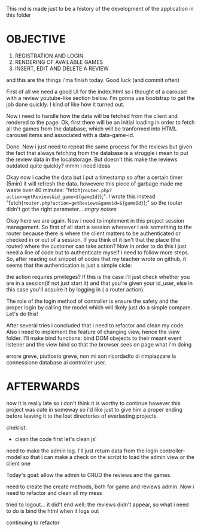 This md is made just to be a history of the development of the application in this folder

# OBJECTIVE
1. REGISTRATION AND LOGIN
2. RENDERING OF AVAILABLE GAMES
3. INSERT, EDIT AND DELETE A REVIEW

and this are the things i'ma finish today. Good luck (and commit often)

First of all we need a good UI for the index.html so i thought of a carousel with a review youtube-like section below.
I'm gonna use bootstrap to get the job done quickly. I kind of like how it turned out.

Now i need to handle how the data will be fetched from the client and rendered to the page.
Ok, first there will be an initial loading in order to fetch all the games from the database, which will be tranformed into HTML carousel items and associated with a data-game-id.
 
Done. Now i just need to repeat the same process for the reviews but given the fact that always fetching from the database is a 
struggle i mean to put the review data in the localstorage. But doesn't this make the reviews outdated quite quickly? mmm i need ideas

Okay now i cache the data but i put a timestamp so after a certain timer (5min) it will refresh the data. howevere this piece of garbage made me
waste over 40 minutes: "fetch(`router.php?action=getReviews&id_game=${gameId}`);". I wrote this instead "fetch(`router.php?action=getReviews&gameid=${gameId}`);" so the router didn't got the right parameter... *angry noises*

Okay here we are again. Now i need to implement in this project session management. So first of all start a session whenever I ask
something to the router because there is where the client matters to be authenticated or checked in or out of a session. If you think of
it isn't that the place (the router) where the customer can take action?
Now in order to do this i just need a line of code but to authenticate myself i need to follow more steps. So, after reading out snippet of codes
that my teacher wrote on github, it seems that the authentication is just a simple cicle: 

the action requires privileges? If this is the case i'll just check whether you are in a session(if not just start it) and that you're given your id_user, else in this case  you'll acquire it by logging in ( a router action).

The role of the login method of controller is ensure the safety and the proper login by calling the model which will likely just do a simple compare. Let's do this!

After several tries i concluded that i need to refactor and clean my code. Also i need to implement the feature of changing view, hence the view folder. I'll make bind functions: bind DOM obejects to their meant event listener and the view bind so that the browser sees on page what i'm doing

errore greve, piuttosto greve, non mi son ricordadto di rimpiazzare la connessione database ai controller user.

# AFTERWARDS
now it is really late so i don't think it is worthy to continue however this project was cute in someway so i'd like just to give him a proper ending before leaving it to the lost directories of everlasting projects.


cheklist:
* clean the code
first let's clean js'


need to make the admin log. I'll just return data from the login controller-model so that i can make a check on the script to load the admin view or the client one

Today's goal: allow the admin to CRUD the reviews and the games.

need to create the create methods, both for game and reviews admin. Now i need to refactor and clean all my mess

tried to logout... it did't end well: the reviews didn't appear, so what i need to do is bind the html when it logs out

continuing to refactor